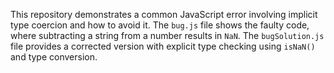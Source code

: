 This repository demonstrates a common JavaScript error involving implicit type coercion and how to avoid it. The `bug.js` file shows the faulty code, where subtracting a string from a number results in `NaN`. The `bugSolution.js` file provides a corrected version with explicit type checking using `isNaN()` and type conversion.